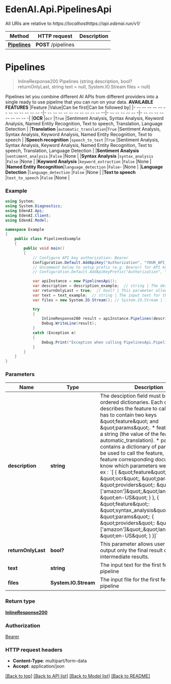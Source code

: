 # EdenAI.Api.PipelinesApi

All URIs are relative to *https://localhosthttps://api.edenai.run/v1/*

Method | HTTP request | Description
------------- | ------------- | -------------
[**Pipelines**](PipelinesApi.md#pipelines) | **POST** /pipelines | 


<a name="pipelines"></a>
# **Pipelines**
> InlineResponse200 Pipelines (string description, bool? returnOnlyLast, string text = null, System.IO.Stream files = null)



Pipelines let you combine different AI APIs from different providers into a single ready to use pipeline that you can run on your data.   **AVAILABLE FEATURES**   |Feature                   |Value|Can be first|Can be followed by| |- -- -- -- -- -- -- -- -- -- -- -- -- -|- -- -- -- -- -- -- -- -- -- -- --|- -- -- -- -- -- -|- -- -- -- -- -- -- -- -- -| |**OCR**                     |`ocr`                  |`True`      |Sentiment Analysis, Syntax Analysis, Keyword Analysis, Named Entity Recognition, Text to speech, Translation,  Language Detection  | |**Translation**             |`automatic_translation`|`True`      |Sentiment Analysis, Syntax Analysis, Keyword Analysis, Named Entity Recognition, Text to speech                                    | |**Speech recognition**      |`speech_to_text`       |`True`      |Sentiment Analysis, Syntax Analysis, Keyword Analysis, Named Entity Recognition, Text to speech, Translation,  Language Detection  | |**Sentiment Analysis**      |`sentiment_analysis`   |`False`     |None                                                                                                                               | |**Syntax Analysis**         |`syntax_analysis`      |`False`     |None                                                                                                                               | |**Keyword Analysis**        |`keyword_extraction`   |`False`     |None                                                                                                                               | |**Named Entity Recognition**|`language_detection`   |`False`-    |None                                                                                                                               | |**Language Detection**      |`language_detection`   |`False`     |None                                                                                                                               | |**Text to speech**          |`text_to_speech`       |`False`     |None                                                                                                                               | 

### Example
```csharp
using System;
using System.Diagnostics;
using EdenAI.Api;
using EdenAI.Client;
using EdenAI.Model;

namespace Example
{
    public class PipelinesExample
    {
        public void main()
        {
            // Configure API key authorization: Bearer
            Configuration.Default.AddApiKey("Authorization", "YOUR_API_KEY");
            // Uncomment below to setup prefix (e.g. Bearer) for API key, if needed
            // Configuration.Default.AddApiKeyPrefix("Authorization", "Bearer");

            var apiInstance = new PipelinesApi();
            var description = description_example;  // string | The desciption field must be an array of ordered dictionaries.                                                      Each dictionary describes the feature to call. in fact, it has to contain two keys \"feature\" and \"params\".   * feature conatins a string (the value of the feature ex : automatic_translation).  * params contains a dictionary of parameters to be used to call the feature, see the feature corresponding documentation to know which parameters well be needed.   ex : `[ { \"feature\": \"ocr\",  \"params\": { \"providers\": \"['amazon']\",\"language\": \"en-US\" } }, { \"feature\": \"syntax_analysis\",  \"params\": { \"providers\": \"['amazon']\",\"language\": \"en-US\" } }]`                                                      
            var returnOnlyLast = true;  // bool? | This parameter allows user to choose to output only the final result or all the intermediate results.
            var text = text_example;  // string | The input text for the first feature of the pipeline (optional) 
            var files = new System.IO.Stream(); // System.IO.Stream | The input file for the first feature of the pipeline (optional) 

            try
            {
                InlineResponse200 result = apiInstance.Pipelines(description, returnOnlyLast, text, files);
                Debug.WriteLine(result);
            }
            catch (Exception e)
            {
                Debug.Print("Exception when calling PipelinesApi.Pipelines: " + e.Message );
            }
        }
    }
}
```

### Parameters

Name | Type | Description  | Notes
------------- | ------------- | ------------- | -------------
 **description** | **string**| The desciption field must be an array of ordered dictionaries.                                                      Each dictionary describes the feature to call. in fact, it has to contain two keys \&quot;feature\&quot; and \&quot;params\&quot;.   * feature conatins a string (the value of the feature ex : automatic_translation).  * params contains a dictionary of parameters to be used to call the feature, see the feature corresponding documentation to know which parameters well be needed.   ex : &#x60;[ { \&quot;feature\&quot;: \&quot;ocr\&quot;,  \&quot;params\&quot;: { \&quot;providers\&quot;: \&quot;[&#39;amazon&#39;]\&quot;,\&quot;language\&quot;: \&quot;en-US\&quot; } }, { \&quot;feature\&quot;: \&quot;syntax_analysis\&quot;,  \&quot;params\&quot;: { \&quot;providers\&quot;: \&quot;[&#39;amazon&#39;]\&quot;,\&quot;language\&quot;: \&quot;en-US\&quot; } }]&#x60;                                                       | 
 **returnOnlyLast** | **bool?**| This parameter allows user to choose to output only the final result or all the intermediate results. | 
 **text** | **string**| The input text for the first feature of the pipeline | [optional] 
 **files** | **System.IO.Stream**| The input file for the first feature of the pipeline | [optional] 

### Return type

[**InlineResponse200**](InlineResponse200.md)

### Authorization

[Bearer](../README.md#Bearer)

### HTTP request headers

 - **Content-Type**: multipart/form-data
 - **Accept**: application/json

[[Back to top]](#) [[Back to API list]](../README.md#documentation-for-api-endpoints) [[Back to Model list]](../README.md#documentation-for-models) [[Back to README]](../README.md)

